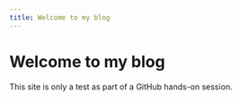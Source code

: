 ```yaml
---
title: Welcome to my blog
---
```


# Welcome to my blog

This site is only a test as part of a GitHub hands-on session.
